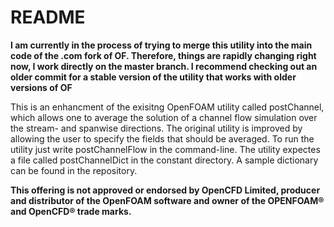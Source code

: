 # README #

**I am currently in the process of trying to merge this utility into the main code of the .com fork of OF.
Therefore, things are rapidly changing right now, I work directly on the master branch.
I recommend checking out an older commit for a stable version of the utility that works with older versions
of OF**

This is an enhancment of the exisitng OpenFOAM utility called postChannel, which allows one to average the solution of a channel flow simulation over the stream- and spanwise directions.
The original utility is improved by allowing the user to specify the fields that should be averaged.
To run the utility just write postChannelFlow in the command-line.
The utility expectes a file called postChannelDict in the constant directory.
A sample dictionary can be found in the repository.


**This offering is not approved or endorsed by OpenCFD Limited, producer
and distributor of the OpenFOAM software and owner of the OPENFOAM®  and
OpenCFD®  trade marks.**